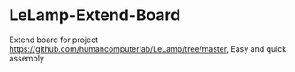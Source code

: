 # LeLamp-Extend-Board

Extend board for project https://github.com/humancomputerlab/LeLamp/tree/master, Easy and quick assembly

